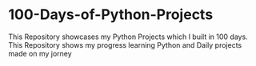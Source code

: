 # 100-Days-of-Python-Projects
This Repository showcases my Python Projects which I built in 100 days. This Repository shows my progress learning Python and  Daily projects made on my jorney
